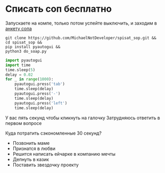 # Списать соп бесплатно



Запускаете на компе, только потом успейте выключить,
и заходим в [анкету сопа](https://lms.hse.ru/yii_index.php?r=rt/hse-rt-student-event-list)

```
git clone https://github.com/MichaelNotDeveloper/spisat_sop.git && 
cd spisat_sop && 
pip install pyautogui &&
python3 do_soap.py
```

```py
import pyautogui
import time
time.sleep(5)
delay = 0.02
for _ in range(1000):
    pyautogui.press('tab')
    time.sleep(delay)
    pyautogui.press('-')
    time.sleep(delay)
    pyautogui.press('left')
    time.sleep(delay)
```

У вас пять секунд чтобы кликнуть на галочку Затрудняюсь ответить в первом вопросе

Куда потратить сэкономленные 30 секунд?
- Позвонить маме
- Признатся в любви
- Решится написать ейчарке в компанию мечты
- Депнуть в казик
- Поставить звездочку проекту 
